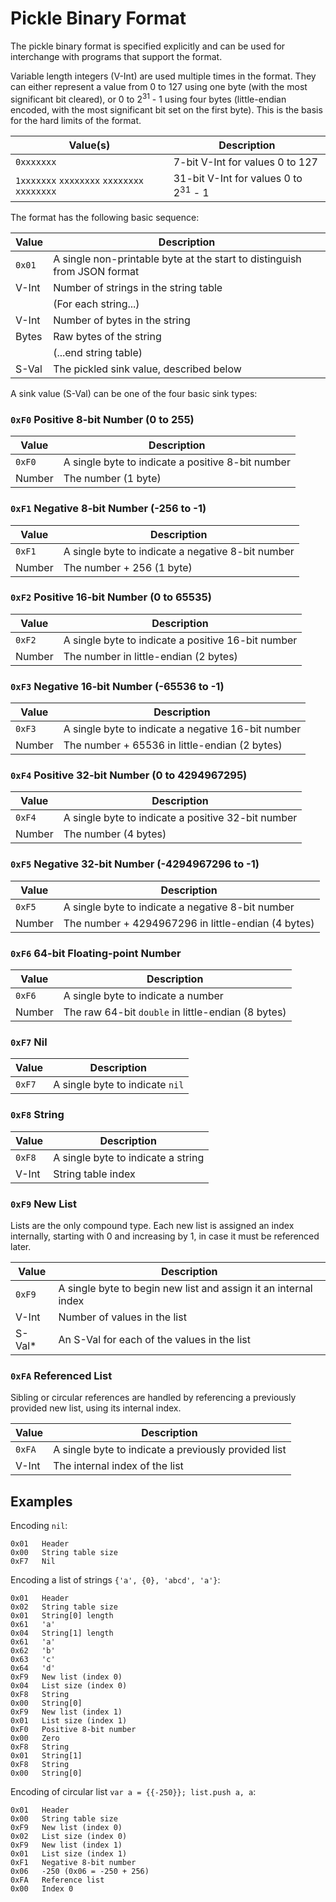 
Pickle Binary Format
====================

The pickle binary format is specified explicitly and can be used for interchange with programs that
support the format.

Variable length integers (V-Int) are used multiple times in the format.  They can either represent a
value from 0 to 127 using one byte (with the most significant bit cleared), or 0 to
2<sup>31</sup> - 1 using four bytes (little-endian encoded, with the most significant bit set on the
first byte).  This is the basis for the hard limits of the format.

| Value(s)                                    | Description                                     |
|---------------------------------------------|-------------------------------------------------|
| `0xxxxxxx`                                  | 7-bit V-Int for values 0 to 127                 |
| `1xxxxxxx` `xxxxxxxx` `xxxxxxxx` `xxxxxxxx` | 31-bit V-Int for values 0 to 2<sup>31</sup> - 1 |

The format has the following basic sequence:

| Value  | Description                                                              |
|--------|--------------------------------------------------------------------------|
| `0x01` | A single non-printable byte at the start to distinguish from JSON format |
| V-Int  | Number of strings in the string table                                    |
|        | (For each string...)                                                     |
| V-Int  | Number of bytes in the string                                            |
| Bytes  | Raw bytes of the string                                                  |
|        | (...end string table)                                                    |
| S-Val  | The pickled sink value, described below                                  |

A sink value (S-Val) can be one of the four basic sink types:

### `0xF0` Positive 8-bit Number (0 to 255)

| Value  | Description                                       |
|--------|---------------------------------------------------|
| `0xF0` | A single byte to indicate a positive 8-bit number |
| Number | The number (1 byte)                               |

### `0xF1` Negative 8-bit Number (-256 to -1)

| Value  | Description                                       |
|--------|---------------------------------------------------|
| `0xF1` | A single byte to indicate a negative 8-bit number |
| Number | The number + 256 (1 byte)                         |

### `0xF2` Positive 16-bit Number (0 to 65535)

| Value  | Description                                        |
|--------|----------------------------------------------------|
| `0xF2` | A single byte to indicate a positive 16-bit number |
| Number | The number in little-endian (2 bytes)              |

### `0xF3` Negative 16-bit Number (-65536 to -1)

| Value  | Description                                        |
|--------|----------------------------------------------------|
| `0xF3` | A single byte to indicate a negative 16-bit number |
| Number | The number + 65536 in little-endian (2 bytes)      |

### `0xF4` Positive 32-bit Number (0 to 4294967295)

| Value  | Description                                        |
|--------|----------------------------------------------------|
| `0xF4` | A single byte to indicate a positive 32-bit number |
| Number | The number (4 bytes)                               |

### `0xF5` Negative 32-bit Number (-4294967296 to -1)

| Value  | Description                                        |
|--------|----------------------------------------------------|
| `0xF5` | A single byte to indicate a negative 8-bit number  |
| Number | The number + 4294967296 in little-endian (4 bytes) |

### `0xF6` 64-bit Floating-point Number

| Value   | Description                                        |
|---------|----------------------------------------------------|
| `0xF6`  | A single byte to indicate a number                 |
| Number  | The raw 64-bit `double` in little-endian (8 bytes) |

### `0xF7` Nil

| Value  | Description                     |
|--------|---------------------------------|
| `0xF7` | A single byte to indicate `nil` |

### `0xF8` String

| Value   | Description                            |
|---------|----------------------------------------|
| `0xF8`  | A single byte to indicate a string     |
| V-Int   | String table index                     |

### `0xF9` New List

Lists are the only compound type.  Each new list is assigned an index internally, starting with 0
and increasing by 1, in case it must be referenced later.

| Value  | Description                                                        |
|--------|--------------------------------------------------------------------|
| `0xF9` | A single byte to begin new list and assign it an internal index    |
| V-Int  | Number of values in the list                                       |
| S-Val* | An S-Val for each of the values in the list                        |

### `0xFA` Referenced List

Sibling or circular references are handled by referencing a previously provided new list, using its
internal index.

| Value  | Description                                          |
|--------|------------------------------------------------------|
| `0xFA` | A single byte to indicate a previously provided list |
| V-Int  | The internal index of the list                       |

## Examples

Encoding `nil`:

```
0x01   Header
0x00   String table size
0xF7   Nil
```

Encoding a list of strings `{'a', {0}, 'abcd', 'a'}`:

```
0x01   Header
0x02   String table size
0x01   String[0] length
0x61   'a'
0x04   String[1] length
0x61   'a'
0x62   'b'
0x63   'c'
0x64   'd'
0xF9   New list (index 0)
0x04   List size (index 0)
0xF8   String
0x00   String[0]
0xF9   New list (index 1)
0x01   List size (index 1)
0xF0   Positive 8-bit number
0x00   Zero
0xF8   String
0x01   String[1]
0xF8   String
0x00   String[0]
```

Encoding of circular list `var a = {{-250}}; list.push a, a`:

```
0x01   Header
0x00   String table size
0xF9   New list (index 0)
0x02   List size (index 0)
0xF9   New list (index 1)
0x01   List size (index 1)
0xF1   Negative 8-bit number
0x06   -250 (0x06 = -250 + 256)
0xFA   Reference list
0x00   Index 0
```
